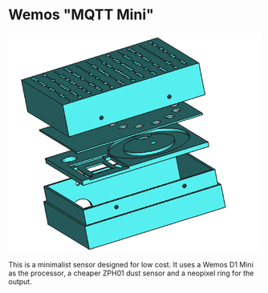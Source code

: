 # Wemos "MQTT Mini"

![Mini MQTT Assembly](Images/miniMqtt.PNG)

This is a minimalist sensor designed for low cost. It uses a Wemos D1 Mini as the processor, a cheaper ZPH01 dust sensor and a neopixel ring for the output.
